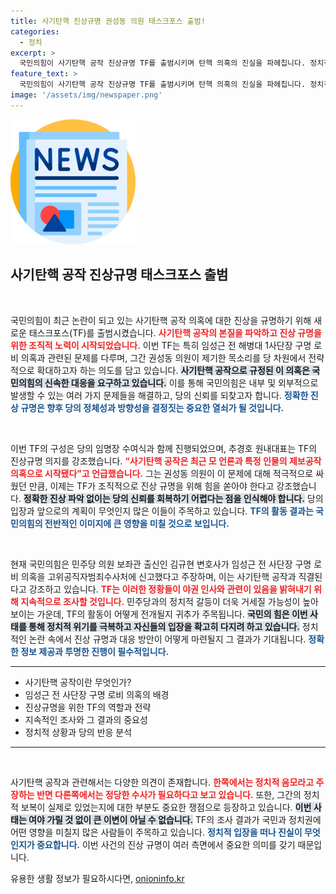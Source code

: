 ```yaml
---
title: 사기탄핵 진상규명 권성동 의원 태스크포스 출범!
categories:
  - 정치
excerpt: >
  국민의힘이 사기탄핵 공작 진상규명 TF를 출범시키며 탄핵 의혹의 진실을 파헤칩니다. 정치적 파장이 예상되는 이번 TF의 새 출발은 과연 어떤 결과를 가져올까요? 클릭해서 확인해보세요!
feature_text: >
  국민의힘이 사기탄핵 공작 진상규명 TF를 출범시키며 탄핵 의혹의 진실을 파헤칩니다. 정치적 파장이 예상되는 이번 TF의 새 출발은 과연 어떤 결과를 가져올까요? 클릭해서 확인해보세요!
image: '/assets/img/newspaper.png'
---
```


<p><img src="/assets/img/newspaper.png" alt="kimp 속보" /></p>

<h2 data-ke-size="size26">사기탄핵 공작 진상규명 태스크포스 출범</h2>

<p data-ke-size="size16">&nbsp;</p>

<p>국민의힘이 최근 논란이 되고 있는 사기탄핵 공작 의혹에 대한 진상을 규명하기 위해 새로운 태스크포스(TF)를 출범시켰습니다. <b><span style="color: #ee2323;">사기탄핵 공작의 본질을 파악하고 진상 규명을 위한 조직적 노력이 시작되었습니다.</span></b> 이번 TF는 특히 임성근 전 해병대 1사단장 구명 로비 의혹과 관련된 문제를 다루며, 그간 권성동 의원이 제기한 목소리를 당 차원에서 전략적으로 확대하고자 하는 의도를 담고 있습니다. <b><span style="background-color: #21538527;">사기탄핵 공작으로 규정된 이 의혹은 국민의힘의 신속한 대응을 요구하고 있습니다.</span></b> 이를 통해 국민의힘은 내부 및 외부적으로 발생할 수 있는 여러 가지 문제들을 해결하고, 당의 신뢰를 되찾고자 합니다. <b><span style="color: #1a5490;">정확한 진상 규명은 향후 당의 정체성과 방향성을 결정짓는 중요한 열쇠가 될 것입니다.</span></b></p>

<p data-ke-size="size16">&nbsp;</p>

<p>이번 TF의 구성은 당의 임명장 수여식과 함께 진행되었으며, 추경호 원내대표는 TF의 진상규명 의지를 강조했습니다. <b><span style="color: #ee2323;">“사기탄핵 공작은 최근 모 언론과 특정 인물의 제보공작 의혹으로 시작됐다”고 언급했습니다.</span></b> 그는 권성동 의원이 이 문제에 대해 적극적으로 싸웠던 만큼, 이제는 TF가 조직적으로 진상 규명을 위해 힘을 쏟아야 한다고 강조했습니다. <b><span style="background-color: #21538527;">정확한 진상 파악 없이는 당의 신뢰를 회복하기 어렵다는 점을 인식해야 합니다.</span></b> 당의 입장과 앞으로의 계획이 무엇인지 많은 이들이 주목하고 있습니다. <b><span style="color: #1a5490;">TF의 활동 결과는 국민의힘의 전반적인 이미지에 큰 영향을 미칠 것으로 보입니다.</span></b></p>

<p data-ke-size="size16">&nbsp;</p>

<p>현재 국민의힘은 민주당 의원 보좌관 출신인 김규현 변호사가 임성근 전 사단장 구명 로비 의혹을 고위공직자범죄수사처에 신고했다고 주장하며, 이는 사기탄핵 공작과 직결된다고 강조하고 있습니다. <b><span style="color: #ee2323;">TF는 이러한 정황들이 야권 인사와 관련이 있음을 밝혀내기 위해 지속적으로 조사할 것입니다.</span></b> 민주당과의 정치적 갈등이 더욱 거세질 가능성이 높아 보이는 가운데, TF의 활동이 어떻게 전개될지 귀추가 주목됩니다. <b><span style="background-color: #21538527;">국민의 힘은 이번 사태를 통해 정치적 위기를 극복하고 자신들의 입장을 확고히 다지려 하고 있습니다.</span></b> 정치적인 논란 속에서 진상 규명과 대응 방안이 어떻게 마련될지 그 결과가 기대됩니다. <b><span style="color: #1a5490;">정확한 정보 제공과 투명한 진행이 필수적입니다.</span></b></p>

<hr/>

<ul>
    <li>사기탄핵 공작이란 무엇인가?</li>
    <li>임성근 전 사단장 구명 로비 의혹의 배경</li>
    <li>진상규명을 위한 TF의 역할과 전략</li>
    <li>지속적인 조사와 그 결과의 중요성</li>
    <li>정치적 상황과 당의 반응 분석</li>
</ul>

<hr/>

<p data-ke-size="size16">&nbsp;</p>

<p>사기탄핵 공작과 관련해서는 다양한 의견이 존재합니다. <b><span style="color: #ee2323;">한쪽에서는 정치적 음모라고 주장하는 반면 다른쪽에서는 정당한 수사가 필요하다고 보고 있습니다.</span></b> 또한, 그간의 정치적 보복이 실제로 있었는지에 대한 부분도 중요한 쟁점으로 등장하고 있습니다. <b><span style="background-color: #21538527;">이번 사태는 여야 가릴 것 없이 큰 이변이 아닐 수 없습니다.</span></b> TF의 조사 결과가 국민과 정치권에 어떤 영향을 미칠지 많은 사람들이 주목하고 있습니다. <b><span style="color: #1a5490;">정치적 입장을 떠나 진실이 무엇인지가 중요합니다.</span></b> 이번 사건의 진상 규명이 여러 측면에서 중요한 의미를 갖기 때문입니다.</p>
유용한 생활 정보가 필요하시다면, <a href="https://onioninfo.kr" rel="dofollow">onioninfo.kr</a>



